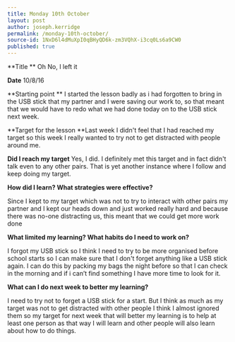 ```yaml
---
title: Monday 10th October
layout: post
author: joseph.kerridge
permalink: /monday-10th-october/
source-id: 1NxD6l4dMuXpI0qBHyQD6k-zm3VQhX-i3cq0Ls6a9CW0
published: true
---
```

**Title **			Oh No, I left it

**Date** 			10/8/16

**Starting point **	I started the lesson badly as i had forgotten to bring in the USB stick 			that my partner and I were saving our work to, so that meant that we 			would have to redo what we had done today on to the USB stick next			week.

**Target for the lesson  **Last week I didn't feel that I had reached my target so this week I			 	really wanted to try not to get distracted with people around me. 

**Did I reach my target** Yes, I did. I definitely met this target and in fact didn't talk even to any			 other pairs. That is yet another instance where I follow and keep				 doing my target.

**How did I learn? What strategies were effective?**

Since I kept to my target which was not to try to interact with other pairs my partner and I kept our heads down and just worked really hard and because there was no-one distracting us, this meant that we could get more work done

**What limited my learning? What habits do I need to work on?**

I forgot my USB stick so I think I need to try to be more organised before school starts so I can make sure that I don't forget anything like a USB stick again. I can do this by packing my bags the night before so that I can check in the morning and if i can’t find something I have more time to look for it.

**What can I do next week to better my learning?**

I need to try not to forget a USB stick for a start. But I think as much as my target was not to get distracted with other people I think I almost ignored them so my target for next week that will better my learning is to help at least one person as that way I will learn and other people will also learn about how to do things. 

